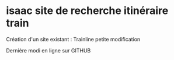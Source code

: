 # isaac site de recherche itinéraire train
Création d'un site existant : Trainline
petite modification

Dernière modi en ligne sur GITHUB
